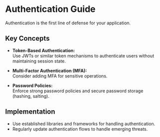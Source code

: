 # Authentication Guide

Authentication is the first line of defense for your application.

## Key Concepts

- **Token-Based Authentication:**  
  Use JWTs or similar token mechanisms to authenticate users without maintaining session state.

- **Multi-Factor Authentication (MFA):**  
  Consider adding MFA for sensitive operations.

- **Password Policies:**  
  Enforce strong password policies and secure password storage (hashing, salting).

## Implementation

- Use established libraries and frameworks for handling authentication.
- Regularly update authentication flows to handle emerging threats. 